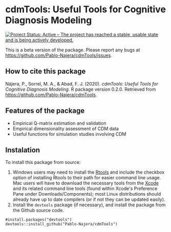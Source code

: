 # cdmTools: Useful Tools for Cognitive Diagnosis Modeling
[![Project Status: Active – The project has reached a stable, usable state and is being actively developed.](https://www.repostatus.org/badges/latest/active.svg)](https://www.repostatus.org/#active)

This is a beta version of the package. Please report any bugs at https://github.com/Pablo-Najera/cdmTools/issues.
## How to cite this package
Nájera, P., Sorrel, M. A., & Abad, F. J. (2020). *cdmTools: Useful Tools for Cognitive Diagnosis Modeling*. R package version 0.2.0. Retrieved from https://github.com/Pablo-Najera/cdmTools.
## Features of the package
* Empirical Q-matrix estimation and validation
* Empirical dimensionality assessment of CDM data
* Useful functions for simulation studies involving CDM
## Instalation
To install this package from source:
1. Windows users may need to install the [Rtools](https://cran.r-project.org/bin/windows/Rtools/) and include the checkbox option of installing Rtools to their path for easier command line usage. Mac users will have to download the necessary tools from the [Xcode](https://apps.apple.com/ca/app/xcode/id497799835?mt=12) and its related command line tools (found within Xcode's Preference Pane under Downloads/Components); most Linux distributions should already have up to date compilers (or if not they can be updated easily).
2. Install the `devtools` package (if necessary), and install the package from the Github source code.

`#install.packages("devtools")`<br>`devtools::install_github("Pablo-Najera/cdmTools")`
